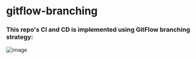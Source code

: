 # gitflow-branching

### This repo's CI and CD is implemented using GitFlow branching strategy:

![image](https://github.com/user-attachments/assets/4904665b-780a-46ee-a88a-e62f9129aba2)
